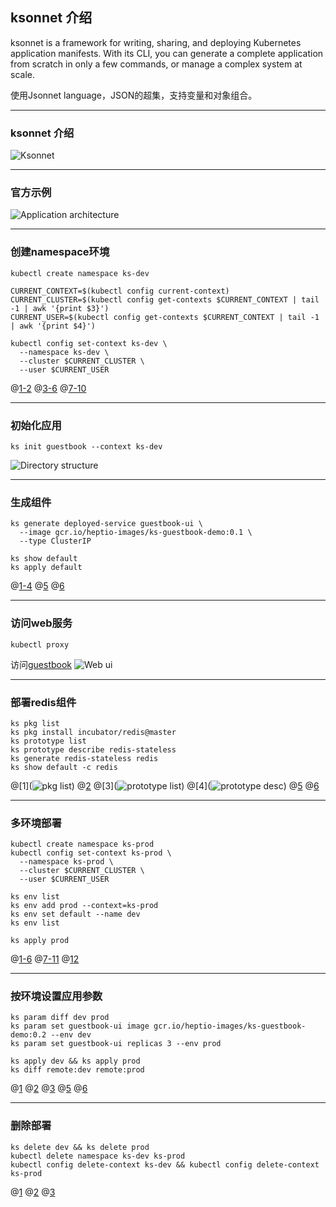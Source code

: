 ## ksonnet 介绍

ksonnet is a framework for writing, sharing, and deploying Kubernetes application manifests. With its CLI, you can generate a complete application from scratch in only a few commands, or manage a complex system at scale.

使用Jsonnet language，JSON的超集，支持变量和对象组合。

---
### ksonnet 介绍
![Ksonnet](https://user-images.githubusercontent.com/14309137/42670601-77a667d0-868e-11e8-9235-33e66475cf79.png)

---
### 官方示例
![Application architecture](https://ksonnet.io/images/tutorial-img-1.png)

---
### 创建namespace环境
```
kubectl create namespace ks-dev

CURRENT_CONTEXT=$(kubectl config current-context)
CURRENT_CLUSTER=$(kubectl config get-contexts $CURRENT_CONTEXT | tail -1 | awk '{print $3}')
CURRENT_USER=$(kubectl config get-contexts $CURRENT_CONTEXT | tail -1 | awk '{print $4}')

kubectl config set-context ks-dev \
  --namespace ks-dev \
  --cluster $CURRENT_CLUSTER \
  --user $CURRENT_USER
```
@[1-2](创建namespace)
@[3-6](获取集群context)
@[7-10](命名context)

---
### 初始化应用
```
ks init guestbook --context ks-dev
```
![Directory structure](https://user-images.githubusercontent.com/14309137/42549658-ea495e72-84ff-11e8-88b5-3621b759a00a.png)

---
### 生成组件
```
ks generate deployed-service guestbook-ui \
  --image gcr.io/heptio-images/ks-guestbook-demo:0.1 \
  --type ClusterIP

ks show default
ks apply default
```
@[1-4](根据模板生成组件)
@[5](查看对应的yaml内容)
@[6](部署组件)

---
### 访问web服务
```
kubectl proxy
```
访问[guestbook](http://127.0.0.1:8001/api/v1/namespaces/ks-dev/services/guestbook-ui/proxy)
![Web ui](https://user-images.githubusercontent.com/14309137/42549843-e29525ac-8500-11e8-9a25-101039fcd4f2.png)

---
### 部署redis组件
```
ks pkg list
ks pkg install incubator/redis@master
ks prototype list
ks prototype describe redis-stateless
ks generate redis-stateless redis
ks show default -c redis
```
@[1](![pkg list](https://user-images.githubusercontent.com/14309137/42620825-a36fb768-85ee-11e8-897d-0d3190ac48ba.png))
@[2](安装组件包到本地)
@[3](![prototype list](https://user-images.githubusercontent.com/14309137/42620950-06c8c05c-85ef-11e8-80ed-61c4bbf7f04d.png))
@[4](![prototype desc](https://user-images.githubusercontent.com/14309137/42621016-2ab8e05a-85ef-11e8-9574-32a55fb161b8.png))
@[5](根据prototype生成组件)
@[6](查看组件对应的yaml内容)

---
### 多环境部署
```
kubectl create namespace ks-prod
kubectl config set-context ks-prod \
  --namespace ks-prod \
  --cluster $CURRENT_CLUSTER \
  --user $CURRENT_USER

ks env list
ks env add prod --context=ks-prod
ks env set default --name dev
ks env list

ks apply prod
```
@[1-6](设置新的k8s集群context)
@[7-11](查看ks环境context)
@[12](部署当前应用到prod环境)

---
### 按环境设置应用参数
```
ks param diff dev prod
ks param set guestbook-ui image gcr.io/heptio-images/ks-guestbook-demo:0.2 --env dev
ks param set guestbook-ui replicas 3 --env prod

ks apply dev && ks apply prod
ks diff remote:dev remote:prod
```
@[1](查看dev环境和prod环境参数差异)
@[2](dev环境设置image参数)
@[3](prod环境设置replicas参数)
@[5](部署到dev和prod环境)
@[6](已部署应用在dev和prod的差异)

---
### 删除部署
```
ks delete dev && ks delete prod
kubectl delete namespace ks-dev ks-prod
kubectl config delete-context ks-dev && kubectl config delete-context ks-prod
```
@[1](删除应用的部署)
@[2](删除k8s集群的namespace)
@[3](删除context命名)

